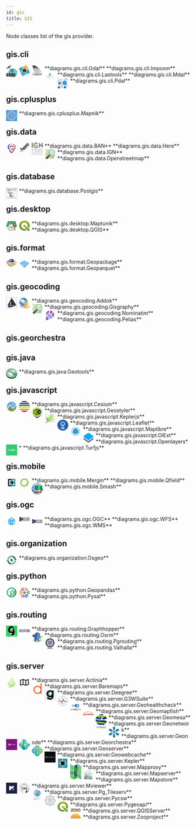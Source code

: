 ```yaml
---
id: gis
title: GIS
---
```


Node classes list of the gis provider.

## gis.cli


<img width="30" src="/img/resources/gis/cli/gdal.png" alt="Gdal" style="float: left; padding-right: 5px;" >
**diagrams.gis.cli.Gdal**

<img width="30" src="/img/resources/gis/cli/imposm.png" alt="Imposm" style="float: left; padding-right: 5px;" >
**diagrams.gis.cli.Imposm**

<img width="30" src="/img/resources/gis/cli/lastools.png" alt="Lastools" style="float: left; padding-right: 5px;" >
**diagrams.gis.cli.Lastools**

<img width="30" src="/img/resources/gis/cli/mdal.png" alt="Mdal" style="float: left; padding-right: 5px;" >
**diagrams.gis.cli.Mdal**

<img width="30" src="/img/resources/gis/cli/pdal.png" alt="Pdal" style="float: left; padding-right: 5px;" >
**diagrams.gis.cli.Pdal**

## gis.cplusplus


<img width="30" src="/img/resources/gis/cplusplus/mapnik.png" alt="Mapnik" style="float: left; padding-right: 5px;" >
**diagrams.gis.cplusplus.Mapnik**

## gis.data


<img width="30" src="/img/resources/gis/data/ban.png" alt="BAN" style="float: left; padding-right: 5px;" >
**diagrams.gis.data.BAN**

<img width="30" src="/img/resources/gis/data/here.png" alt="Here" style="float: left; padding-right: 5px;" >
**diagrams.gis.data.Here**

<img width="30" src="/img/resources/gis/data/ign.png" alt="IGN" style="float: left; padding-right: 5px;" >
**diagrams.gis.data.IGN**

<img width="30" src="/img/resources/gis/data/openstreetmap.png" alt="Openstreetmap" style="float: left; padding-right: 5px;" >
**diagrams.gis.data.Openstreetmap**

## gis.database


<img width="30" src="/img/resources/gis/database/postgis.png" alt="Postgis" style="float: left; padding-right: 5px;" >
**diagrams.gis.database.Postgis**

## gis.desktop


<img width="30" src="/img/resources/gis/desktop/maptunik.png" alt="Maptunik" style="float: left; padding-right: 5px;" >
**diagrams.gis.desktop.Maptunik**

<img width="30" src="/img/resources/gis/desktop/qgis.png" alt="QGIS" style="float: left; padding-right: 5px;" >
**diagrams.gis.desktop.QGIS**

## gis.format


<img width="30" src="/img/resources/gis/format/geopackage.png" alt="Geopackage" style="float: left; padding-right: 5px;" >
**diagrams.gis.format.Geopackage**

<img width="30" src="/img/resources/gis/format/geoparquet.png" alt="Geoparquet" style="float: left; padding-right: 5px;" >
**diagrams.gis.format.Geoparquet**

## gis.geocoding


<img width="30" src="/img/resources/gis/geocoding/addok.png" alt="Addok" style="float: left; padding-right: 5px;" >
**diagrams.gis.geocoding.Addok**

<img width="30" src="/img/resources/gis/geocoding/gisgraphy.png" alt="Gisgraphy" style="float: left; padding-right: 5px;" >
**diagrams.gis.geocoding.Gisgraphy**

<img width="30" src="/img/resources/gis/geocoding/nominatim.png" alt="Nominatim" style="float: left; padding-right: 5px;" >
**diagrams.gis.geocoding.Nominatim**

<img width="30" src="/img/resources/gis/geocoding/pelias.png" alt="Pelias" style="float: left; padding-right: 5px;" >
**diagrams.gis.geocoding.Pelias**

## gis.georchestra


## gis.java


<img width="30" src="/img/resources/gis/java/geotools.png" alt="Geotools" style="float: left; padding-right: 5px;" >
**diagrams.gis.java.Geotools**

## gis.javascript


<img width="30" src="/img/resources/gis/javascript/cesium.png" alt="Cesium" style="float: left; padding-right: 5px;" >
**diagrams.gis.javascript.Cesium**

<img width="30" src="/img/resources/gis/javascript/geostyler.png" alt="Geostyler" style="float: left; padding-right: 5px;" >
**diagrams.gis.javascript.Geostyler**

<img width="30" src="/img/resources/gis/javascript/keplerjs.png" alt="Keplerjs" style="float: left; padding-right: 5px;" >
**diagrams.gis.javascript.Keplerjs**

<img width="30" src="/img/resources/gis/javascript/leaflet.png" alt="Leaflet" style="float: left; padding-right: 5px;" >
**diagrams.gis.javascript.Leaflet**

<img width="30" src="/img/resources/gis/javascript/maplibre.png" alt="Maplibre" style="float: left; padding-right: 5px;" >
**diagrams.gis.javascript.Maplibre**

<img width="30" src="/img/resources/gis/javascript/ol-ext.png" alt="OlExt" style="float: left; padding-right: 5px;" >
**diagrams.gis.javascript.OlExt**

<img width="30" src="/img/resources/gis/javascript/openlayers.png" alt="Openlayers" style="float: left; padding-right: 5px;" >
**diagrams.gis.javascript.Openlayers**

<img width="30" src="/img/resources/gis/javascript/turfjs.png" alt="Turfjs" style="float: left; padding-right: 5px;" >
**diagrams.gis.javascript.Turfjs**

## gis.mobile


<img width="30" src="/img/resources/gis/mobile/mergin.png" alt="Mergin" style="float: left; padding-right: 5px;" >
**diagrams.gis.mobile.Mergin**

<img width="30" src="/img/resources/gis/mobile/qfield.png" alt="Qfield" style="float: left; padding-right: 5px;" >
**diagrams.gis.mobile.Qfield**

<img width="30" src="/img/resources/gis/mobile/smash.png" alt="Smash" style="float: left; padding-right: 5px;" >
**diagrams.gis.mobile.Smash**

## gis.ogc


<img width="30" src="/img/resources/gis/ogc/ogc.png" alt="OGC" style="float: left; padding-right: 5px;" >
**diagrams.gis.ogc.OGC**

<img width="30" src="/img/resources/gis/ogc/wfs.png" alt="WFS" style="float: left; padding-right: 5px;" >
**diagrams.gis.ogc.WFS**

<img width="30" src="/img/resources/gis/ogc/wms.png" alt="WMS" style="float: left; padding-right: 5px;" >
**diagrams.gis.ogc.WMS**

## gis.organization


<img width="30" src="/img/resources/gis/organization/osgeo.png" alt="Osgeo" style="float: left; padding-right: 5px;" >
**diagrams.gis.organization.Osgeo**

## gis.python


<img width="30" src="/img/resources/gis/python/geopandas.png" alt="Geopandas" style="float: left; padding-right: 5px;" >
**diagrams.gis.python.Geopandas**

<img width="30" src="/img/resources/gis/python/pysal.png" alt="Pysal" style="float: left; padding-right: 5px;" >
**diagrams.gis.python.Pysal**

## gis.routing


<img width="30" src="/img/resources/gis/routing/graphhopper.png" alt="Graphhopper" style="float: left; padding-right: 5px;" >
**diagrams.gis.routing.Graphhopper**

<img width="30" src="/img/resources/gis/routing/osrm.png" alt="Osrm" style="float: left; padding-right: 5px;" >
**diagrams.gis.routing.Osrm**

<img width="30" src="/img/resources/gis/routing/pgrouting.png" alt="Pgrouting" style="float: left; padding-right: 5px;" >
**diagrams.gis.routing.Pgrouting**

<img width="30" src="/img/resources/gis/routing/valhalla.png" alt="Valhalla" style="float: left; padding-right: 5px;" >
**diagrams.gis.routing.Valhalla**

## gis.server


<img width="30" src="/img/resources/gis/server/actinia.png" alt="Actinia" style="float: left; padding-right: 5px;" >
**diagrams.gis.server.Actinia**

<img width="30" src="/img/resources/gis/server/baremaps.png" alt="Baremaps" style="float: left; padding-right: 5px;" >
**diagrams.gis.server.Baremaps**

<img width="30" src="/img/resources/gis/server/deegree.png" alt="Deegree" style="float: left; padding-right: 5px;" >
**diagrams.gis.server.Deegree**

<img width="30" src="/img/resources/gis/server/g3w-suite.png" alt="G3WSuite" style="float: left; padding-right: 5px;" >
**diagrams.gis.server.G3WSuite**

<img width="30" src="/img/resources/gis/server/geohealthcheck.png" alt="Geohealthcheck" style="float: left; padding-right: 5px;" >
**diagrams.gis.server.Geohealthcheck**

<img width="30" src="/img/resources/gis/server/geomapfish.png" alt="Geomapfish" style="float: left; padding-right: 5px;" >
**diagrams.gis.server.Geomapfish**

<img width="30" src="/img/resources/gis/server/geomesa.png" alt="Geomesa" style="float: left; padding-right: 5px;" >
**diagrams.gis.server.Geomesa**

<img width="30" src="/img/resources/gis/server/geonetwork.png" alt="Geonetwork" style="float: left; padding-right: 5px;" >
**diagrams.gis.server.Geonetwork**

<img width="30" src="/img/resources/gis/server/geonode.png" alt="Geonode" style="float: left; padding-right: 5px;" >
**diagrams.gis.server.Geonode**

<img width="30" src="/img/resources/gis/server/georchestra.png" alt="Georchestra" style="float: left; padding-right: 5px;" >
**diagrams.gis.server.Georchestra**

<img width="30" src="/img/resources/gis/server/geoserver.png" alt="Geoserver" style="float: left; padding-right: 5px;" >
**diagrams.gis.server.Geoserver**

<img width="30" src="/img/resources/gis/server/geowebcache.png" alt="Geowebcache" style="float: left; padding-right: 5px;" >
**diagrams.gis.server.Geowebcache**

<img width="30" src="/img/resources/gis/server/kepler.png" alt="Kepler" style="float: left; padding-right: 5px;" >
**diagrams.gis.server.Kepler**

<img width="30" src="/img/resources/gis/server/mapproxy.png" alt="Mapproxy" style="float: left; padding-right: 5px;" >
**diagrams.gis.server.Mapproxy**

<img width="30" src="/img/resources/gis/server/mapserver.png" alt="Mapserver" style="float: left; padding-right: 5px;" >
**diagrams.gis.server.Mapserver**

<img width="30" src="/img/resources/gis/server/mapstore.png" alt="Mapstore" style="float: left; padding-right: 5px;" >
**diagrams.gis.server.Mapstore**

<img width="30" src="/img/resources/gis/server/mviewer.png" alt="Mviewer" style="float: left; padding-right: 5px;" >
**diagrams.gis.server.Mviewer**

<img width="30" src="/img/resources/gis/server/pg_tileserv.png" alt="Pg_Tileserv" style="float: left; padding-right: 5px;" >
**diagrams.gis.server.Pg_Tileserv**

<img width="30" src="/img/resources/gis/server/pycsw.png" alt="Pycsw" style="float: left; padding-right: 5px;" >
**diagrams.gis.server.Pycsw**

<img width="30" src="/img/resources/gis/server/pygeoapi.png" alt="Pygeoapi" style="float: left; padding-right: 5px;" >
**diagrams.gis.server.Pygeoapi**

<img width="30" src="/img/resources/gis/server/qgis-server.png" alt="QGISServer" style="float: left; padding-right: 5px;" >
**diagrams.gis.server.QGISServer**

<img width="30" src="/img/resources/gis/server/zooproject.png" alt="Zooproject" style="float: left; padding-right: 5px;" >
**diagrams.gis.server.Zooproject**
